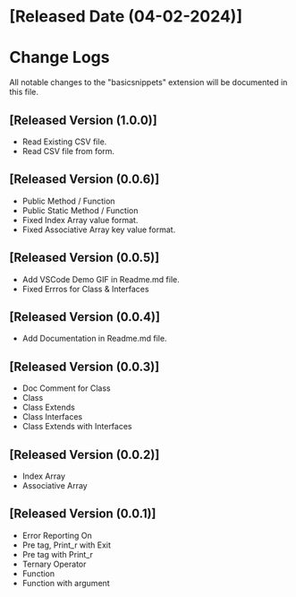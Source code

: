 # [Released Date (04-02-2024)]

# Change Logs

All notable changes to the "basicsnippets" extension will be documented in this file.

## [Released Version (1.0.0)]
- Read Existing CSV file.
- Read CSV file from form.

## [Released Version (0.0.6)]
- Public Method / Function
- Public Static Method / Function
- Fixed Index Array value format.
- Fixed Associative Array key value format.

## [Released Version (0.0.5)]
- Add VSCode Demo GIF in Readme.md file.
- Fixed Errros for Class & Interfaces

## [Released Version (0.0.4)]
- Add Documentation in Readme.md file.

## [Released Version (0.0.3)]
- Doc Comment for Class
- Class
- Class Extends
- Class Interfaces
- Class Extends with Interfaces

## [Released Version (0.0.2)]
- Index Array
- Associative Array

## [Released Version (0.0.1)]
- Error Reporting On
- Pre tag, Print_r with Exit
- Pre tag with Print_r
- Ternary Operator
- Function
- Function with argument